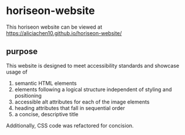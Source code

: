 # horiseon-website

This horiseon website can be viewed at https://aliciachen10.github.io/horiseon-website/

## purpose 
This website is designed to meet accessibility standards and showcase usage of 
1. semantic HTML elements 
2. elements following a logical structure independent of styling and positioning
3. accessible alt attributes for each of the image elements
4. heading attributes that fall in sequential order
5. a concise, descriptive title 

Additionally, CSS code was refactored for concision. 
